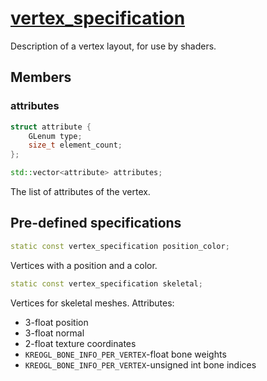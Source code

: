 # [vertex_specification](vertex_specification.hpp)

Description of a vertex layout, for use by shaders.

## Members

### attributes

```cpp
struct attribute {
	GLenum type;
	size_t element_count;
};

std::vector<attribute> attributes;
```

The list of attributes of the vertex.

## Pre-defined specifications

```cpp
static const vertex_specification position_color;
```

Vertices with a position and a color.

```cpp
static const vertex_specification skeletal;
```

Vertices for skeletal meshes. Attributes:
* 3-float position
* 3-float normal
* 2-float texture coordinates
* `KREOGL_BONE_INFO_PER_VERTEX`-float bone weights
* `KREOGL_BONE_INFO_PER_VERTEX`-unsigned int bone indices